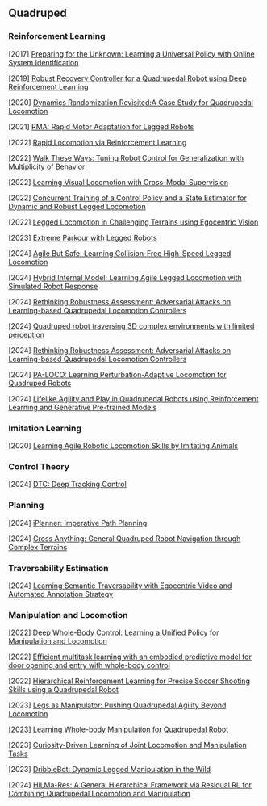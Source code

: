 ## Quadruped 

### Reinforcement Learning

[2017] [Preparing for the Unknown: Learning a Universal Policy with Online System Identification](https://arxiv.org/abs/1702.02453)

[2019] [Robust Recovery Controller for a Quadrupedal Robot using Deep Reinforcement Learning](https://arxiv.org/abs/1901.07517)

[2020] [Dynamics Randomization Revisited:A Case Study for Quadrupedal Locomotion](https://arxiv.org/abs/2011.02404)

[2021] [RMA: Rapid Motor Adaptation for Legged Robots](https://arxiv.org/abs/2107.04034)

[2022] [Rapid Locomotion via Reinforcement Learning](https://arxiv.org/abs/2205.02824)

[2022] [Walk These Ways: Tuning Robot Control for Generalization with Multiplicity of Behavior](https://arxiv.org/abs/2212.03238)

[2022] [Learning Visual Locomotion with Cross-Modal Supervision](https://arxiv.org/abs/2211.03785)

[2022] [Concurrent Training of a Control Policy and a State Estimator for Dynamic and Robust Legged Locomotion](https://arxiv.org/abs/2202.05481)

[2022] [Legged Locomotion in Challenging Terrains using Egocentric Vision](https://arxiv.org/abs/2211.07638)

[2023] [Extreme Parkour with Legged Robots](https://arxiv.org/abs/2309.14341)

[2024] [Agile But Safe: Learning Collision-Free High-Speed Legged Locomotion](https://arxiv.org/abs/2401.17583)

[2024] [Hybrid Internal Model: Learning Agile Legged Locomotion with Simulated Robot Response](https://arxiv.org/abs/2312.11460)

[2024] [Rethinking Robustness Assessment: Adversarial Attacks on Learning-based Quadrupedal Locomotion Controllers](https://arxiv.org/abs/2405.12424)

[2024] [Quadruped robot traversing 3D complex environments with limited perception](https://arxiv.org/abs/2404.18225)

[2024] [Rethinking Robustness Assessment: Adversarial Attacks on Learning-based Quadrupedal Locomotion Controllers](https://arxiv.org/abs/2405.12424)

[2024] [PA-LOCO: Learning Perturbation-Adaptive Locomotion for Quadruped Robots](https://arxiv.org/abs/2407.04224)

[2024] [Lifelike Agility and Play in Quadrupedal Robots using Reinforcement Learning and Generative Pre-trained Models](https://arxiv.org/abs/2308.15143)



### Imitation Learning

[2020] [Learning Agile Robotic Locomotion Skills by Imitating Animals](https://arxiv.org/abs/2004.00784)



### Control Theory

[2024] [DTC: Deep Tracking Control](https://www.science.org/doi/abs/10.1126/scirobotics.adh5401)



### Planning

[2024] [iPlanner: Imperative Path Planning](https://arxiv.org/abs/2302.11434)

[2024] [Cross Anything: General Quadruped Robot Navigation through Complex Terrains](https://arxiv.org/abs/2407.16412)



### Traversability Estimation

[2024] [Learning Semantic Traversability with Egocentric Video and Automated Annotation Strategy](https://arxiv.org/abs/2406.02989)



### Manipulation and Locomotion

[2022] [Deep Whole-Body Control: Learning a Unified Policy for Manipulation and Locomotion](https://arxiv.org/abs/2210.10044)

[2022] [Efficient multitask learning with an embodied predictive model for door opening and entry with whole-body control](https://www.science.org/doi/abs/10.1126/scirobotics.aax8177)

[2022] [Hierarchical Reinforcement Learning for Precise Soccer Shooting Skills using a Quadrupedal Robot](https://arxiv.org/abs/2208.01160)

[2023] [Legs as Manipulator: Pushing Quadrupedal Agility Beyond Locomotion](https://arxiv.org/abs/2303.11330)

[2023] [Learning Whole-body Manipulation for Quadrupedal Robot](https://arxiv.org/abs/2308.16820)

[2023] [Curiosity-Driven Learning of Joint Locomotion and Manipulation Tasks](https://openreview.net/pdf?id=QG_ERxtDAP-)

[2023] [DribbleBot: Dynamic Legged Manipulation in the Wild](https://arxiv.org/abs/2304.01159)

[2024] [HiLMa-Res: A General Hierarchical Framework via Residual RL for Combining Quadrupedal Locomotion and Manipulation](https://arxiv.org/abs/2407.06584)
